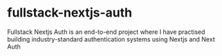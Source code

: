 # fullstack-nextjs-auth
Fullstack Nextjs Auth is an end-to-end project where I have practised building industry-standard authentication systems using Nextjs and Next Auth
